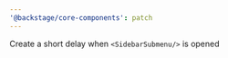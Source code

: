```yaml
---
'@backstage/core-components': patch
---
```


Create a short delay when `<SidebarSubmenu/>` is opened
